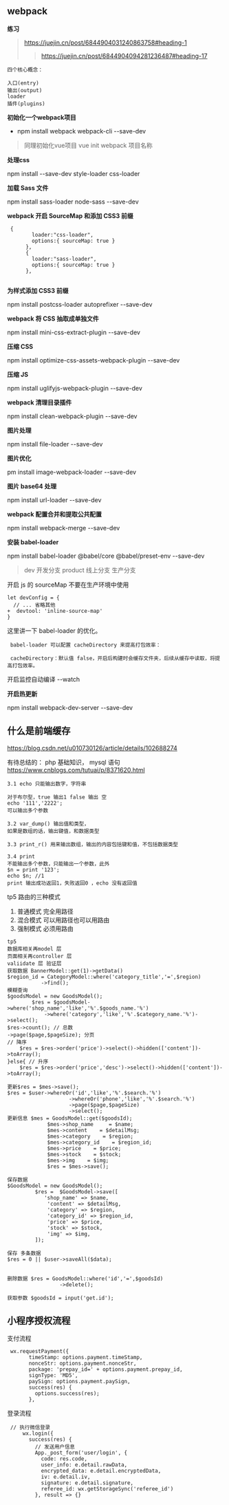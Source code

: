 ## webpack
**练习**
>https://juejin.cn/post/6844904031240863758#heading-1
>>https://juejin.cn/post/6844904094281236487#heading-17
```
四个核心概念：

入口(entry)
输出(output)
loader
插件(plugins) 
```
**初始化一个webpack项目**
* npm install webpack webpack-cli --save-dev
>同理初始化vue项目 vue init webpack 项目名称

**处理css**

npm install --save-dev style-loader css-loader

**加载 Sass 文件**

npm install sass-loader node-sass --save-dev

**webpack 开启 SourceMap 和添加 CSS3 前缀**
```
 {
        loader:"css-loader",
        options:{ sourceMap: true }
      },
      {
        loader:"sass-loader",
        options:{ sourceMap: true }
      },
 
```
**为样式添加 CSS3 前缀**

npm install postcss-loader autoprefixer --save-dev

**webpack 将 CSS 抽取成单独文件**

npm install mini-css-extract-plugin --save-dev

**压缩 CSS**

npm install optimize-css-assets-webpack-plugin --save-dev

**压缩 JS**

npm install uglifyjs-webpack-plugin --save-dev

**webpack 清理目录插件**

npm install clean-webpack-plugin --save-dev

**图片处理**

npm install file-loader --save-dev

**图片优化**

pm install image-webpack-loader --save-dev

**图片 base64 处理**

npm install url-loader --save-dev

**webpack 配置合并和提取公共配置**

npm install webpack-merge --save-dev

**安装 babel-loader**

npm install babel-loader @babel/core @babel/preset-env --save-dev

>dev 开发分支  product 线上分支 生产分支

开启 js 的 sourceMap  不要在生产环境中使用
```
let devConfig = {
  // ... 省略其他
+  devtool: 'inline-source-map'
} 
```
这里讲一下 babel-loader 的优化。
```
 babel-loader 可以配置 cacheDirectory 来提高打包效率：
 
 cacheDirectory：默认值 false，开启后构建时会缓存文件夹，后续从缓存中读取，将提高打包效率。
```

开启监控自动编译 --watch

**开启热更新**

npm install webpack-dev-server --save-dev

## 什么是前端缓存
https://blog.csdn.net/u010730126/article/details/102688274

有待总结的：
php 基础知识，
mysql 语句 https://www.cnblogs.com/tutuai/p/8371620.html
```输出语句
3.1 echo 只能输出数字，字符串

对于布尔型，true 输出1 false 输出 空
echo '111','2222';
可以输出多个参数

3.2 var_dump() 输出值和类型，
如果是数组的话，输出键值，和数据类型

3.3 print_r() 用来输出数组，输出的内容包括键和值，不包括数据类型

3.4 print 
不能输出多个参数，只能输出一个参数，此外
$n = print '123';
echo $n; //1
print 输出成功返回1，失败返回0 ，echo 没有返回值
```
tp5 路由的三种模式
1. 普通模式 完全用路径
2. 混合模式 可以用路径也可以用路由
3. 强制模式 必须用路由

```
tp5
数据库相关再model 层
页面相关再controller 层
valiidate 层 验证层
获取数据 BannerModel::get(1)->getData()
$region_id = CategoryModel::where('category_title','=',$region)
           ->find(); 
模糊查询
$goodsModel = new GoodsModel();
        $res = $goodsModel->where('shop_name','like','%'.$goods_name.'%')
            ->where('category','like','%'.$category_name.'%')->select();
$res->count(); // 总数
->page($page,$pageSize); 分页
// 降序
    $res = $res->order('price')->select()->hidden(['content'])->toArray();
}else{ // 升序
    $res = $res->order('price','desc')->select()->hidden(['content'])->toArray();

更新$res = $mes->save();
$res = $user->whereOr('id','like','%'.$search.'%')
                    ->whereOr('phone','like','%'.$search.'%')
                    ->page($page,$pageSize)
                    ->select();
更新信息 $mes = GoodsModel::get($goodsId);
             $mes->shop_name     = $name;
             $mes->content    = $detailMsg;
             $mes->category    = $region;
             $mes->category_id    = $region_id;
             $mes->price    = $price;
             $mes->stock    = $stock;
             $mes->img    = $img;
             $res = $mes->save();

保存数据 
$GoodsModel = new GoodsModel();
         $res =  $GoodsModel->save([
            'shop_name' => $name,
             'content' => $detailMsg,
             'category' => $region,
             'category_id' => $region_id,
             'price' => $price,
             'stock' => $stock,
             'img' => $img,
         ]);

保存 多条数据
$res = 0 || $user->saveAll($data);


删除数据 $res = GoodsModel::where('id','=',$goodsId)
                 ->delete();

获取参数 $goodsId = input('get.id'); 

```

## 小程序授权流程
支付流程
```
 wx.requestPayment({
       timeStamp: options.payment.timeStamp,
       nonceStr: options.payment.nonceStr,
       package: 'prepay_id=' + options.payment.prepay_id,
       signType: 'MD5',
       paySign: options.payment.paySign,
       success(res) {
         options.success(res);
       },
```
登录流程
```
 // 执行微信登录
     wx.login({
       success(res) {
         // 发送用户信息
         App._post_form('user/login', {
           code: res.code,
           user_info: e.detail.rawData,
           encrypted_data: e.detail.encryptedData,
           iv: e.detail.iv,
           signature: e.detail.signature,
           referee_id: wx.getStorageSync('referee_id')
         }, result => {}
```
